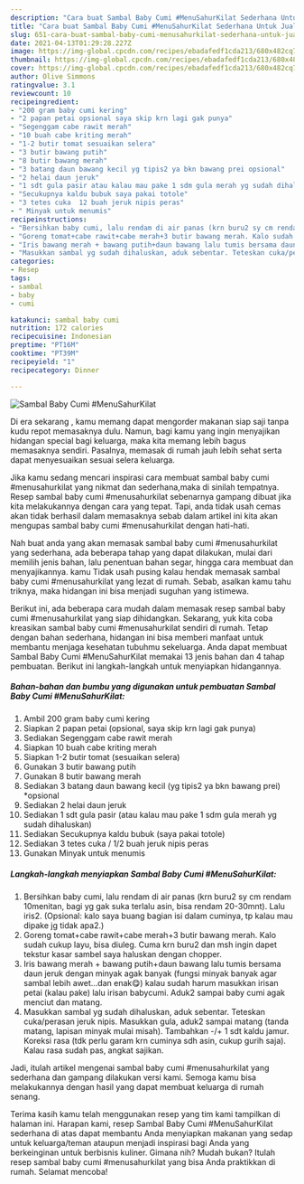 ```yaml
---
description: "Cara buat Sambal Baby Cumi #MenuSahurKilat Sederhana Untuk Jualan"
title: "Cara buat Sambal Baby Cumi #MenuSahurKilat Sederhana Untuk Jualan"
slug: 651-cara-buat-sambal-baby-cumi-menusahurkilat-sederhana-untuk-jualan
date: 2021-04-13T01:29:28.227Z
image: https://img-global.cpcdn.com/recipes/ebadafedf1cda213/680x482cq70/sambal-baby-cumi-menusahurkilat-foto-resep-utama.jpg
thumbnail: https://img-global.cpcdn.com/recipes/ebadafedf1cda213/680x482cq70/sambal-baby-cumi-menusahurkilat-foto-resep-utama.jpg
cover: https://img-global.cpcdn.com/recipes/ebadafedf1cda213/680x482cq70/sambal-baby-cumi-menusahurkilat-foto-resep-utama.jpg
author: Olive Simmons
ratingvalue: 3.1
reviewcount: 10
recipeingredient:
- "200 gram baby cumi kering"
- "2 papan petai opsional saya skip krn lagi gak punya"
- "Segenggam cabe rawit merah"
- "10 buah cabe kriting merah"
- "1-2 butir tomat sesuaikan selera"
- "3 butir bawang putih"
- "8 butir bawang merah"
- "3 batang daun bawang kecil yg tipis2 ya bkn bawang prei opsional"
- "2 helai daun jeruk"
- "1 sdt gula pasir atau kalau mau pake 1 sdm gula merah yg sudah dihaluskan"
- "Secukupnya kaldu bubuk saya pakai totole"
- "3 tetes cuka  12 buah jeruk nipis peras"
- " Minyak untuk menumis"
recipeinstructions:
- "Bersihkan baby cumi, lalu rendam di air panas (krn buru2 sy cm rendam 10menitan, bagi yg gak suka terlalu asin, bisa rendam 20-30mnt). Lalu iris2. (Opsional: kalo saya buang bagian isi dalam cuminya, tp kalau mau dipake jg tidak apa2.)"
- "Goreng tomat+cabe rawit+cabe merah+3 butir bawang merah. Kalo sudah cukup layu, bisa diuleg. Cuma krn buru2 dan msh ingin dapet tekstur kasar sambel saya haluskan dengan chopper."
- "Iris bawang merah + bawang putih+daun bawang lalu tumis bersama daun jeruk dengan minyak agak banyak (fungsi minyak banyak agar sambal lebih awet...dan enak😋) kalau sudah harum masukkan irisan petai (kalau pake) lalu irisan babycumi. Aduk2 sampai baby cumi agak menciut dan matang."
- "Masukkan sambal yg sudah dihaluskan, aduk sebentar. Teteskan cuka/perasan jeruk nipis. Masukkan gula, aduk2 sampai matang (tanda matang, lapisan minyak mulai misah). Tambahkan -/+ 1 sdt kaldu jamur. Koreksi rasa (tdk perlu garam krn cuminya sdh asin, cukup gurih saja). Kalau rasa sudah pas, angkat sajikan."
categories:
- Resep
tags:
- sambal
- baby
- cumi

katakunci: sambal baby cumi 
nutrition: 172 calories
recipecuisine: Indonesian
preptime: "PT16M"
cooktime: "PT39M"
recipeyield: "1"
recipecategory: Dinner

---
```



![Sambal Baby Cumi #MenuSahurKilat](https://img-global.cpcdn.com/recipes/ebadafedf1cda213/680x482cq70/sambal-baby-cumi-menusahurkilat-foto-resep-utama.jpg)

Di era  sekarang , kamu memang dapat mengorder makanan siap saji tanpa kudu repot memasaknya dulu. Namun, bagi kamu yang ingin menyajikan hidangan special bagi keluarga, maka kita memang lebih bagus memasaknya sendiri. Pasalnya, memasak di rumah jauh lebih sehat serta dapat menyesuaikan sesuai selera keluarga.

Jika kamu sedang mencari inspirasi cara membuat sambal baby cumi #menusahurkilat yang nikmat dan sederhana,maka di sinilah tempatnya. Resep sambal baby cumi #menusahurkilat  sebenarnya gampang dibuat jika kita melakukannya dengan cara yang tepat. Tapi, anda tidak usah cemas akan tidak berhasil dalam memasaknya 
sebab dalam artikel ini kita akan mengupas sambal baby cumi #menusahurkilat dengan hati-hati.  



Nah buat anda yang akan memasak sambal baby cumi #menusahurkilat yang sederhana, ada beberapa tahap yang dapat dilakukan, mulai dari memilih jenis bahan, lalu penentuan bahan segar, hingga cara membuat dan menyajikannya. kamu Tidak usah pusing kalau hendak memasak sambal baby cumi #menusahurkilat yang lezat di rumah. Sebab, asalkan kamu  tahu triknya, maka hidangan ini bisa menjadi suguhan yang istimewa.

Berikut ini, ada beberapa cara mudah dalam memasak resep sambal baby cumi #menusahurkilat yang siap dihidangkan. Sekarang, yuk kita coba kreasikan sambal baby cumi #menusahurkilat sendiri di rumah. Tetap dengan bahan sederhana, hidangan ini bisa memberi manfaat untuk membantu menjaga kesehatan tubuhmu sekeluarga. Anda dapat membuat Sambal Baby Cumi #MenuSahurKilat memakai 13 jenis bahan dan 4 tahap pembuatan. Berikut ini langkah-langkah untuk menyiapkan hidangannya.

<!--inarticleads1-->

##### Bahan-bahan dan bumbu yang digunakan untuk pembuatan Sambal Baby Cumi #MenuSahurKilat:

1. Ambil 200 gram baby cumi kering
1. Siapkan 2 papan petai (opsional, saya skip krn lagi gak punya)
1. Sediakan Segenggam cabe rawit merah
1. Siapkan 10 buah cabe kriting merah
1. Siapkan 1-2 butir tomat (sesuaikan selera)
1. Gunakan 3 butir bawang putih
1. Gunakan 8 butir bawang merah
1. Sediakan 3 batang daun bawang kecil (yg tipis2 ya bkn bawang prei) *opsional
1. Sediakan 2 helai daun jeruk
1. Sediakan 1 sdt gula pasir (atau kalau mau pake 1 sdm gula merah yg sudah dihaluskan)
1. Sediakan Secukupnya kaldu bubuk (saya pakai totole)
1. Sediakan 3 tetes cuka / 1/2 buah jeruk nipis peras
1. Gunakan  Minyak untuk menumis




<!--inarticleads2-->

##### Langkah-langkah menyiapkan Sambal Baby Cumi #MenuSahurKilat:

1. Bersihkan baby cumi, lalu rendam di air panas (krn buru2 sy cm rendam 10menitan, bagi yg gak suka terlalu asin, bisa rendam 20-30mnt). Lalu iris2. (Opsional: kalo saya buang bagian isi dalam cuminya, tp kalau mau dipake jg tidak apa2.)
1. Goreng tomat+cabe rawit+cabe merah+3 butir bawang merah. Kalo sudah cukup layu, bisa diuleg. Cuma krn buru2 dan msh ingin dapet tekstur kasar sambel saya haluskan dengan chopper.
1. Iris bawang merah + bawang putih+daun bawang lalu tumis bersama daun jeruk dengan minyak agak banyak (fungsi minyak banyak agar sambal lebih awet...dan enak😋) kalau sudah harum masukkan irisan petai (kalau pake) lalu irisan babycumi. Aduk2 sampai baby cumi agak menciut dan matang.
1. Masukkan sambal yg sudah dihaluskan, aduk sebentar. Teteskan cuka/perasan jeruk nipis. Masukkan gula, aduk2 sampai matang (tanda matang, lapisan minyak mulai misah). Tambahkan -/+ 1 sdt kaldu jamur. Koreksi rasa (tdk perlu garam krn cuminya sdh asin, cukup gurih saja). Kalau rasa sudah pas, angkat sajikan.




Jadi, itulah artikel mengenai  sambal baby cumi #menusahurkilat  yang sederhana dan gampang dilakukan versi kami. Semoga kamu bisa melakukannya dengan hasil yang dapat membuat keluarga di rumah senang. 

Terima kasih kamu telah menggunakan resep yang tim kami tampilkan di halaman ini. Harapan kami, resep  Sambal Baby Cumi #MenuSahurKilat sederhana di atas dapat membantu Anda menyiapkan makanan yang sedap untuk keluarga/teman ataupun menjadi inspirasi bagi Anda yang berkeinginan untuk berbisnis kuliner. Gimana nih? Mudah bukan? Itulah resep sambal baby cumi #menusahurkilat yang bisa Anda praktikkan di rumah. Selamat mencoba!

